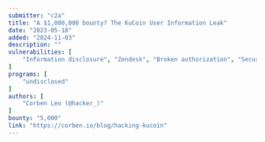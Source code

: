 ```yaml
---
submitter: "c2a"
title: "A $1,000,000 bounty? The KuCoin User Information Leak"
date: "2023-05-18"
added: "2024-11-03"
description: ""
vulnerabilities: [
    "Information disclosure", "Zendesk", "Broken authorization", "Security misconfiguration"
]
programs: [
    "undisclosed"
]
authors: [
    "Corben Leo (@hacker_)"
]
bounty: "5,000"
link: "https://corben.io/blog/hacking-kucoin"
---
```




